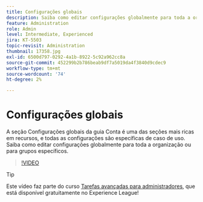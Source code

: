 ```yaml
---
title: Configurações globais
description: Saiba como editar configurações globalmente para toda a organização ou para grupos específicos
feature: Administration
role: Admin
level: Intermediate, Experienced
jira: KT-5503
topic-revisit: Administration
thumbnail: 17358.jpg
exl-id: 6500d797-0292-4a1b-8922-5c92a962cc8a
source-git-commit: 452299b2b786beab9df7a5019da4f3840d9cdec9
workflow-type: tm+mt
source-wordcount: '74'
ht-degree: 2%

---
```


# Configurações globais

A seção Configurações globais da guia Conta é uma das seções mais ricas em recursos, e todas as configurações são específicas de caso de uso. Saiba como editar configurações globalmente para toda a organização ou para grupos específicos.

>[!VIDEO](https://video.tv.adobe.com/v/3412507?quality=12&learn=on&hidetitle=true)

>[!TIP]
>
>Este vídeo faz parte do curso [Tarefas avançadas para administradores](https://experienceleague.adobe.com/?recommended=Sign-A-1-2020.1), que está disponível gratuitamente no Experience League!

